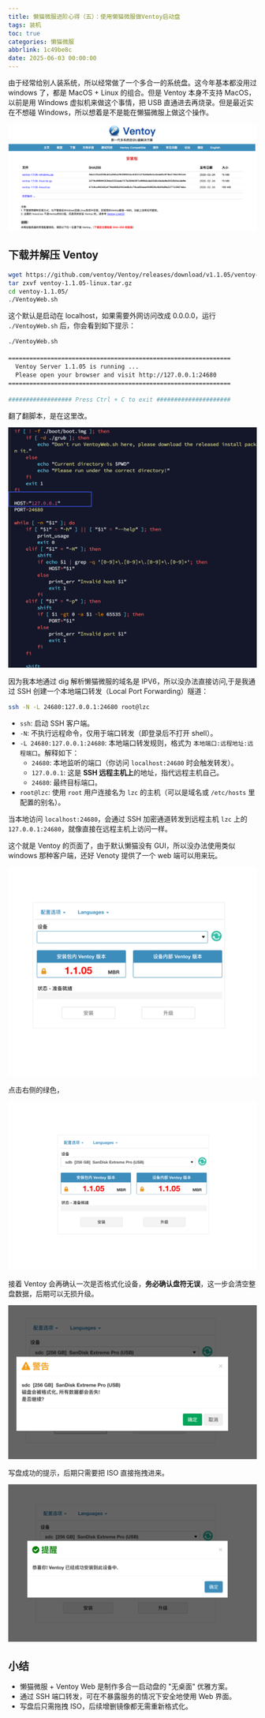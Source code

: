 ```yaml
---
title: 懒猫微服进阶心得（五）：使用懒猫微服做Ventoy启动盘
tags: 装机
toc: true
categories: 懒猫微服
abbrlink: 1c49be8c
date: 2025-06-03 00:00:00
---
```


由于经常给别人装系统，所以经常做了一个多合一的系统盘。这今年基本都没用过 windows 了，都是 MacOS + Linux 的组合。但是 Ventoy 本身不支持 MacOS，以前是用 Windows 虚拟机来做这个事情，把 USB 直通进去再烧录。但是最近实在不想碰 Windows，所以想着是不是能在懒猫微服上做这个操作。

![image-20250531145017064](https://raw.githubusercontent.com/cloudsmithy/picgo-imh/master/image-20250531145017064.png)

## 下载并解压 Ventoy

```bash
wget https://github.com/ventoy/Ventoy/releases/download/v1.1.05/ventoy-1.1.05-linux.tar.gz
tar zxvf ventoy-1.1.05-linux.tar.gz
cd ventoy-1.1.05/
./VentoyWeb.sh
```

<!-- more -->

这个默认是启动在 localhost，如果需要外网访问改成 0.0.0.0，运行 `./VentoyWeb.sh` 后，你会看到如下提示：

```bash
./VentoyWeb.sh

===============================================================
  Ventoy Server 1.1.05 is running ...
  Please open your browser and visit http://127.0.0.1:24680
===============================================================

################## Press Ctrl + C to exit #####################
```

翻了翻脚本，是在这里改。

![image-20250531150726731](https://raw.githubusercontent.com/cloudsmithy/picgo-imh/master/image-20250531150726731.png)

因为我本地通过 dig 解析懒猫微服的域名是 IPV6，所以没办法直接访问,于是我通过 SSH 创建一个本地端口转发（Local Port Forwarding）隧道：

```bash
ssh -N -L 24680:127.0.0.1:24680 root@lzc
```

- `ssh`: 启动 SSH 客户端。
- `-N`: 不执行远程命令，仅用于端口转发（即登录后不打开 shell）。
- `-L 24680:127.0.0.1:24680`: 本地端口转发规则，格式为 `本地端口:远程地址:远程端口`。解释如下：
  - `24680`: 本地监听的端口（你访问 `localhost:24680` 时会触发转发）。
  - `127.0.0.1`: 这是 **SSH 远程主机上**的地址，指代远程主机自己。
  - `24680`: 最终目标端口。
- `root@lzc`: 使用 `root` 用户连接名为 `lzc` 的主机（可以是域名或 `/etc/hosts` 里配置的别名）。

当本地访问 `localhost:24680`，会通过 SSH 加密通道转发到远程主机 `lzc` 上的 `127.0.0.1:24680`，就像直接在远程主机上访问一样。

这个就是 Ventoy 的页面了，由于默认懒猫没有 GUI，所以没办法使用类似 windows 那种客户端，还好 Venoty 提供了一个 web 端可以用来玩。

![de6b318fce8e800410c32b740cbf5a19](https://raw.githubusercontent.com/cloudsmithy/picgo-imh/master/de6b318fce8e800410c32b740cbf5a19-20250531145042728.png)

点击右侧的绿色，

![03f3620e64741a0ebc6e1195be1f7b9c](https://raw.githubusercontent.com/cloudsmithy/picgo-imh/master/03f3620e64741a0ebc6e1195be1f7b9c.png)

接着 Ventoy 会再确认一次是否格式化设备，**务必确认盘符无误**，这一步会清空整盘数据，后期可以无损升级。

![6341ff654a0236599214ce63240c9c17](https://raw.githubusercontent.com/cloudsmithy/picgo-imh/master/6341ff654a0236599214ce63240c9c17.png)

写盘成功的提示，后期只需要把 ISO 直接拖拽进来。

![image-20250531151451736](https://raw.githubusercontent.com/cloudsmithy/picgo-imh/master/image-20250531151451736.png)

## 小结

- 懒猫微服 + Ventoy Web 是制作多合一启动盘的 "无桌面" 优雅方案。
- 通过 SSH 端口转发，可在不暴露服务的情况下安全地使用 Web 界面。
- 写盘后只需拖拽 ISO，后续增删镜像都无需重新格式化。
